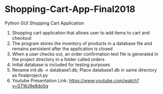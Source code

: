 # Shopping-Cart-App-Final2018
Python GUI Shopping Cart Application
1) Shopping cart application that allows user to add items to cart and checkout
2) The program stores the inventory of products in a database file and remains persistent after the application is closed
3) When a user checks out, an order confirmation text file is generated in the project directory in a folder called orders
4) Initial database is included for testing purposes
5) Rename init.db -> database1.db; Place database1.db in same directory as finalproject.py
6) Youtube Presentation Link: https://www.youtube.com/watch?v=STWJ9e8do5g
